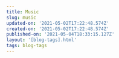 ```yaml
---
title: Music
slug: music
updated-on: '2021-05-02T17:22:48.574Z'
created-on: '2021-05-02T17:22:48.574Z'
published-on: '2021-05-04T18:33:15.127Z'
layout: '[blog-tags].html'
tags: blog-tags
---
```



